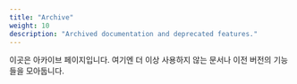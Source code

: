 ```yaml
---
title: "Archive"
weight: 10
description: "Archived documentation and deprecated features."
---
```


이곳은 아카이브 페이지입니다. 여기엔 더 이상 사용하지 않는 문서나 이전 버전의 기능들을 모아둡니다.
